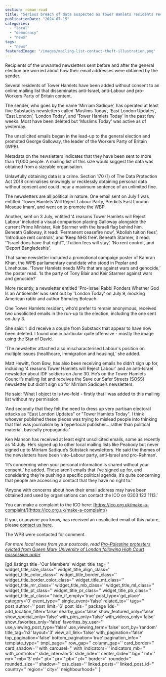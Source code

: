 ```yaml
---
section: roman-road
title: "Serious breach of data suspected as Tower Hamlets residents receive dozens of unsolicited political emails"
publicationDate: "2024-07-15"
categories: 
  - "local"
  - "democracy"
  - "news"
tags: 
  - "news"
featuredImage: "/images/mailing-list-contact-theft-illustration.png"
---
```


Recipients of the unwanted newsletters sent before and after the general election are worried about how their email addresses were obtained by the sender.

Several residents of Tower Hamlets have been added without consent to an online mailing list that disseminates anti-Israel, anti-Labour and pro-Workers Party of Britain content.

The sender, who goes by the name ‘Mirriam Sadique’, has operated at least five Substacks newsletters called ‘Muslims Today’, ‘East London Updates’, ‘East London’, ‘London Today’, and ‘Tower Hamlets Today’ in the past few weeks. Most have been deleted but ‘Muslims Today’ was active as of yesterday.

The unsolicited emails began in the lead-up to the general election and promoted George Galloway, the leader of the Workers Party of Britain (WPB).

Metadata on the newsletters indicates that they have been sent to more than 11,000 people. A mailing list of this size would suggest the data was obtained from a sizeable organisation. 

Unlawfully obtaining data is a crime. Section 170 (1) of The Data Protection Act 2018 criminalises knowingly or recklessly obtaining personal data without consent and could incur a maximum sentence of an unlimited fine.

The newsletters are all political in nature. One email sent on July 1 was entitled ‘Tower Hamlets Will Reject Labour Party, Predicts East London Mosque Imam’, and went on to promote the WBP.

Another, sent on 3 July, entitled ‘4 reasons Tower Hamlets will Reject Labour’ included a visual comparison placing Galloway alongside the current Prime Minister, Keir Starmer with the Israeli flag behind him. Beneath Galloway, it read: ‘Permanent ceasefire now’, ‘Abolish tuition fees’, ‘Introduce rent controls’, and ‘Keep NHS free’. Beneath Starmer, it read: ‘“Israel does have that right”’, ‘Tuition fees will stay’, ‘No rent control’, and ‘Deport Bangladeshis’.

That same newsletter included a promotional campaign poster of Kamran Khan, the WPB parliamentary candidate who stood in Poplar and Limehouse. ‘Tower Hamlets needs MPs that are against wars and genocide,’ the poster read. ‘Is the party of Tony Blair and Keir Starmer against wars and genocide?’

More recently, a newsletter entitled 'Pro-Israel Rabbi Ponders Whether God Is an Antisemite' was sent out by 'London Today' on July 9, mocking American rabbi and author Shmuley Boteach.

One Tower Hamlets resident, who’d prefer to remain anonymous, received two unsolicited emails in the run-up to the election, including the one sent on July 3.

She said: ‘I did receive a couple from Substack that appear to have now been deleted. I found one in particular quite offensive - mostly the image using the Star of David.

‘The newsletter attached also mischaracterised Labour's position on multiple issues (healthcare, immigration and housing),’ she added.

Matt Hewitt, from Bow, has also been receiving emails he didn’t sign up for, including ‘4 reasons Tower Hamlets will Reject Labour’ and an anti-Israel newsletter about IDF soldiers on June 30. He’s on the Tower Hamlets Council’s mailing list and receives the Save our Safer Streets (SOSS) newsletter but didn’t sign up for Mirriam Sadique’s newsletters.

He said: ‘What I object to is two-fold - firstly that I was added to this mailing list without my permission.

‘And secondly that they felt the need to dress up very partisan electoral attacks as "East London Updates" or "Tower Hamlets Today". I think whoever published these pieces was trying to mislead people into thinking that this was journalism by a hyperlocal publisher… rather than political material, basically propaganda.’

Ken Manson has received at least eight unsolicited emails, some as recently as 14 July. He’s signed up to other local mailing lists like Peabody but never signed up to Mirriam Sadique’s Substack newsletters. He said the themes of the newsletters have been ‘into-Labour party, anti-Israel and pro-Rahman’.

‘It’s concerning when your personal information is shared without your consent,’ he added. These aren’t emails that I’ve signed up for, and considering they’re pushing a specific political agenda, it’s quite concerning that people are accessing a contact that they have no right to.’

‘Anyone with concerns about how their email address may have been obtained and used by organisations can contact the ICO on 0303 123 1113.’

You can make a complaint to the ICO here: [https://ico.org.uk/make-a-complaint/](https://ico.org.uk/make-a-complaint/)

If you, or anyone you know, has received an unsolicited email of this nature, please [contact us here](https://romanroadlondon.com/contact/).

The WPB were contacted for comment.

_For more local news from your postcode, read_ [_Pro-Palestine protesters evicted from Queen Mary University of London following High Court possession order_](https://romanroadlondon.com/queen-mary-university-of-london-evict-palestine-encampment-after-securing-possession-order/)

\[gd\_listings title='Our Members' widget\_title\_tag='' widget\_title\_size\_class='' widget\_title\_align\_class='' widget\_title\_color\_class='' widget\_title\_border\_class='' widget\_title\_border\_color\_class='' widget\_title\_mt\_class='' widget\_title\_mr\_class='' widget\_title\_mb\_class='' widget\_title\_ml\_class='' widget\_title\_pt\_class='' widget\_title\_pr\_class='' widget\_title\_pb\_class='' widget\_title\_pl\_class='' hide\_if\_empty='true' post\_type='gd\_place' category='0' event\_type='' single\_event='false' related\_to='' tags='' post\_author='' post\_limit='6' post\_ids='' package\_ids='' add\_location\_filter='false' nearby\_gps='false' show\_featured\_only='false' show\_special\_only='false' with\_pics\_only='false' with\_videos\_only='false' show\_favorites\_only='false' favorites\_by\_user='' use\_viewing\_post\_type='false' use\_viewing\_term='false' sort\_by='random' title\_tag='h3' layout='3' view\_all\_link='false' with\_pagination='false' top\_pagination='false' bottom\_pagination='true' pagination\_info='' template\_type='' tmpl\_page='' row\_gap='' column\_gap='' card\_border='' card\_shadow='' with\_carousel='' with\_indicators='' indicators\_mb='' with\_controls='' slide\_interval='5' slide\_ride='' center\_slide='' bg='' mt='' mr='' mb='3' ml='' pt='' pr='' pb='' pl='' border='' rounded='' rounded\_size='' shadow='' css\_class='' linked\_posts='' linked\_post\_id='' country='' region='' city='' neighbourhood='' \]
